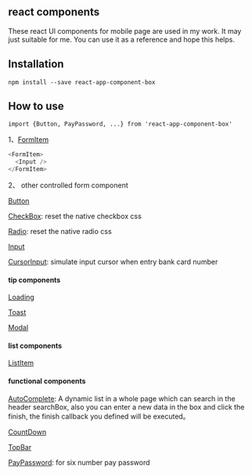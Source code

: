 ## react components

These react UI components for mobile page are used in my work. It may just suitable for me. You can use it as a reference and hope this helps.

## Installation
`npm install --save react-app-component-box`

## How to use
`import {Button, PayPassword, ...} from 'react-app-component-box' ` 
 
1、[FormItem](https://github.com/camiler/react-components/tree/master/src/components/formItem)
```js
<FormItem>
  <Input />
</FormItem>
```
2、 other controlled form component

[Button](https://github.com/camiler/react-components/tree/master/src/components/button)

[CheckBox](https://github.com/camiler/react-components/tree/master/src/components/checkBox): reset the native checkbox css

[Radio](https://github.com/camiler/react-components/tree/master/src/components/radio): reset the native radio css

[Input](https://github.com/camiler/react-components/tree/master/src/components/input)

[CursorInput](https://github.com/camiler/react-components/tree/master/src/components/cursorInput): simulate input cursor  when entry bank card number

#### tip components
[Loading](https://github.com/camiler/react-components/tree/master/src/components/loading)

[Toast](https://github.com/camiler/react-components/tree/master/src/components/toast) 

[Modal](https://github.com/camiler/react-components/tree/master/src/components/modal) 

#### list components
[ListItem](https://github.com/camiler/react-components/tree/master/src/components/listItem) 

#### functional components
[AutoComplete](https://github.com/camiler/react-components/tree/master/src/components/autoCompelte): A dynamic list in a whole page which can search in the header searchBox, also you can enter a new data in the box and click the finish, the finish callback you defined will be executed。   

[CountDown](https://github.com/camiler/react-components/tree/master/src/components/countdown)

[TopBar](https://github.com/camiler/react-components/tree/master/src/components/topbar)

[PayPassword](https://github.com/camiler/react-components/tree/master/src/components/payPassword): for six number pay password



 
